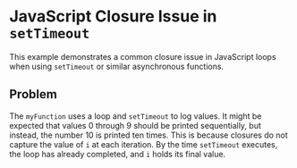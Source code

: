 # JavaScript Closure Issue in `setTimeout`

This example demonstrates a common closure issue in JavaScript loops when using `setTimeout` or similar asynchronous functions.

## Problem

The `myFunction` uses a loop and `setTimeout` to log values. It might be expected that values 0 through 9 should be printed sequentially, but instead, the number 10 is printed ten times. This is because closures do not capture the value of `i` at each iteration. By the time `setTimeout` executes, the loop has already completed, and `i` holds its final value.